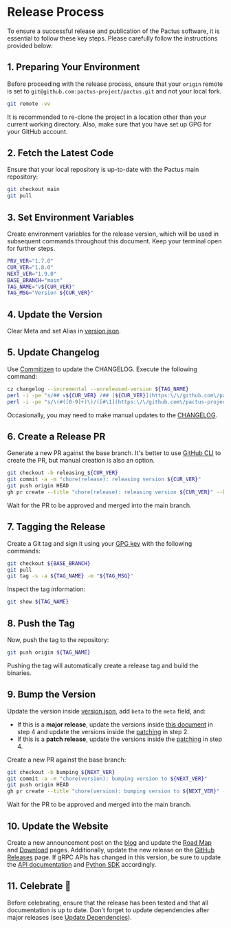 # Release Process

To ensure a successful release and publication of the Pactus software, it is essential to follow these key steps.
Please carefully follow the instructions provided below:

## 1. Preparing Your Environment

Before proceeding with the release process,
ensure that your `origin` remote is set to `git@github.com:pactus-project/pactus.git`
and not your local fork.

```bash
git remote -vv
```

It is recommended to re-clone the project in a location other than your current working directory.
Also, make sure that you have set up GPG for your GitHub account.

## 2. Fetch the Latest Code

Ensure that your local repository is up-to-date with the Pactus main repository:

```bash
git checkout main
git pull
```

## 3. Set Environment Variables

Create environment variables for the release version, which will be used in subsequent commands throughout this document.
Keep your terminal open for further steps.

```bash
PRV_VER="1.7.0"
CUR_VER="1.8.0"
NEXT_VER="1.9.0"
BASE_BRANCH="main"
TAG_NAME="v${CUR_VER}"
TAG_MSG="Version ${CUR_VER}"
```

## 4. Update the Version

Clear Meta and set Alias in [version.json](../version/version.json).

## 5. Update Changelog

Use [Commitizen](https://github.com/commitizen-tools/commitizen) to update the CHANGELOG. Execute the following command:

```bash
cz changelog --incremental --unreleased-version ${TAG_NAME}
perl -i -pe "s/## v${CUR_VER} /## [${CUR_VER}](https:\/\/github.com\/pactus-project\/pactus\/compare\/v${PRV_VER}...v${CUR_VER}) /g" CHANGELOG.md
perl -i -pe "s/\(#([0-9]+)\)/([#\1](https:\/\/github.com\/pactus-project\/pactus\/pull\/\1))/g" CHANGELOG.md
```

Occasionally, you may need to make manual updates to the [CHANGELOG](../CHANGELOG.md).

## 6. Create a Release PR

Generate a new PR against the base branch.
It's better to use [GitHub CLI](https://github.com/cli/cli/) to create the PR, but manual creation is also an option.

```bash
git checkout -b releasing_${CUR_VER}
git commit -a -m "chore(release): releasing version ${CUR_VER}"
git push origin HEAD
gh pr create --title "chore(release): releasing version ${CUR_VER}" --body "Releasing version ${CUR_VER}" --base ${BASE_BRANCH}
```

Wait for the PR to be approved and merged into the main branch.

## 7. Tagging the Release

Create a Git tag and sign it using your [GPG key](https://docs.github.com/en/authentication/managing-commit-signature-verification/about-commit-signature-verification) with the following commands:

```bash
git checkout ${BASE_BRANCH}
git pull
git tag -s -a ${TAG_NAME} -m "${TAG_MSG}"
```

Inspect the tag information:

```bash
git show ${TAG_NAME}
```

## 8. Push the Tag

Now, push the tag to the repository:

```bash
git push origin ${TAG_NAME}
```

Pushing the tag will automatically create a release tag and build the binaries.

## 9. Bump the Version

Update the version inside [version.json](../version/version.json), add `beta` to the `meta` field, and:
- If this is a **major release**, update the versions inside [this document](./releasing.md#4-set-environment-variables) in step 4 and
update the versions inside the [patching](./patching.md#4-set-environment-variables) in step 2.
- If this is a **patch release**, update the versions inside the [patching](./patching.md#4-set-environment-variables) in step 4.

Create a new PR against the base branch:

```bash
git checkout -b bumping_${NEXT_VER}
git commit -a -m "chore(version): bumping version to ${NEXT_VER}"
git push origin HEAD
gh pr create --title "chore(version): bumping version to ${NEXT_VER}" --body "Bumping version to ${NEXT_VER}" --base ${BASE_BRANCH}
```

Wait for the PR to be approved and merged into the main branch.

## 10. Update the Website

Create a new announcement post on the
[blog](https://pactus.org/blog/) and update the
[Road Map](https://pactus.org/about/roadmap/) and
[Download](https://pactus.org/download/) pages.
Additionally, update the new release on the
[GitHub Releases](https://github.com/pactus-project/pactus/releases) page.
If gRPC APIs has changed in this version,
be sure to update the [API documentation](https://docs.pactus.org/api/) and
[Python SDK](https://github.com/pactus-project/python-sdk) accordingly.

## 11. Celebrate 🎉

Before celebrating, ensure that the release has been tested and that all documentation is up to date.
Don't forget to update dependencies after major releases (see [Update Dependencies](./update-dependencies.md)).
